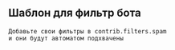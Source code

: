 ## Шаблон для фильтр бота

```
Добавьте свои фильтры в contrib.filters.spam
и они будут автоматом подхвачены
```

